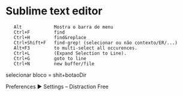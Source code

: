 # Sublime text editor

~~~ 
   Alt            Mostra o barra de menu
   Ctrl+F         find
   Ctrl+H         find&replace
   Ctrl+Shift+F   find-grep! (selecionar ou não contexto/ER/...)
   Alt+F3         to multi-select all occurences.
   Ctrl+L         (Expand Selection to Line).
   Ctrl+G         goto to line
   Ctrl+N         new buffer/file
~~~ 

selecionar bloco = shit+botaoDir


 Preferences ▶ Settings – Distraction Free 

